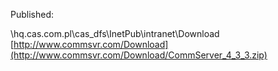 ﻿Published:

\\hq.cas.com.pl\cas_dfs\InetPub\intranet\Download
[http://www.commsvr.com/Download](http://www.commsvr.com/Download/CommServer_4_3_3.zip)
